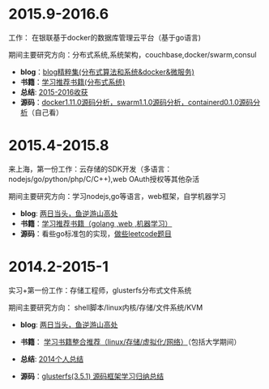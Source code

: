 
# 2015.9-2016.6 #
工作： 在银联基于docker的数据库管理云平台（基于go语言)

期间主要研究方向：分布式系统,系统架构，couchbase,docker/swarm,consul

- **blog**：[blog精粹集(分布式算法和系统&docker&微服务)](https://github.com/yucs/yucs-awesome-resource/blob/master/blog%E7%B2%BE%E7%B2%B9%E9%9B%86(%E5%88%86%E5%B8%83%E5%BC%8F%E7%AE%97%E6%B3%95%E5%92%8C%E7%B3%BB%E7%BB%9F%26docker%26%E5%BE%AE%E6%9C%8D%E5%8A%A1).md)
- **书籍**：[学习推荐书籍(分布式系统)](https://github.com/yucs/yucs-awesome-resource/blob/master/%E5%AD%A6%E4%B9%A0%E6%8E%A8%E8%8D%90%E4%B9%A6%E7%B1%8D(%E5%88%86%E5%B8%83%E5%BC%8F%E7%B3%BB%E7%BB%9F).md)
- **总结**: [2015-2016收获](https://github.com/yucs/yucs-awesome-resource/blob/master/2015-2016收获.md) 
- **源码**：[docker1.11.0源码分析，swarm1.1.0源码分析，containerd0.1.0源码分析](https://github.com/yucs/yucs-awesome-resource/tree/master/code-analyse)（自己看）

# 2015.4-2015.8 #
来上海，第一份工作：云存储的SDK开发（多语言：nodejs/go/python/php/C/C++),web OAuth授权等其他杂活

期间主要研究方向：学习nodejs,go等语言，web框架，自学机器学习

- **blog**: [两日当头，鱼逆游山高处](http://blog.csdn.net/u010129347) 
- **书籍**：[学习推荐书籍（golang ,web ,机器学习）](http://blog.csdn.net/u010129347/article/details/46601571)
- **源码**：看些go标准包的实现，[做些leetcode题目](https://github.com/yucs/leetcode)

# 2014.2-2015-1 #
实习+第一份工作：存储工程师，glusterfs分布式文件系统

期间主要研究方向： shell脚本/linux内核/存储/文件系统/KVM

 - **blog**: [两日当头，鱼逆游山高处](http://blog.csdn.net/u010129347)

- **书籍**： [学习书籍整合推荐（linux/存储/虚拟化/网络）](http://blog.csdn.net/u010129347/article/details/43699973)（包括大学期间）

- **总结**: [2014个人总结](http://blog.csdn.net/u010129347/article/details/43935727)
- **源码**：[glusterfs(3.5.1) 源码框架学习归纳总结](http://blog.csdn.net/u010129347/article/details/43955397)

